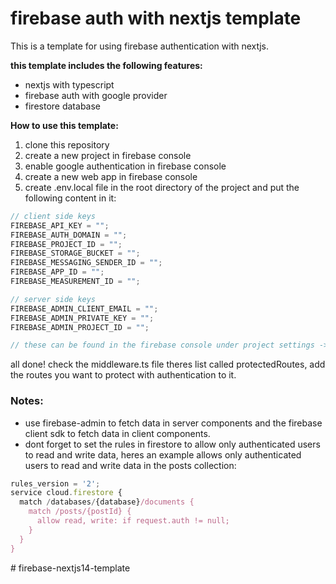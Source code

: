 # firebase auth with nextjs template

This is a template for using firebase authentication with nextjs.

<b>this template includes the following features: </b>

- nextjs with typescript
- firebase auth with google provider
- firestore database

<b>How to use this template:</b>

1. clone this repository
2. create a new project in firebase console
3. enable google authentication in firebase console
4. create a new web app in firebase console
5. create .env.local file in the root directory of the project and put the following content in it:

```ts
// client side keys
FIREBASE_API_KEY = "";
FIREBASE_AUTH_DOMAIN = "";
FIREBASE_PROJECT_ID = "";
FIREBASE_STORAGE_BUCKET = "";
FIREBASE_MESSAGING_SENDER_ID = "";
FIREBASE_APP_ID = "";
FIREBASE_MEASUREMENT_ID = "";

// server side keys
FIREBASE_ADMIN_CLIENT_EMAIL = "";
FIREBASE_ADMIN_PRIVATE_KEY = "";
FIREBASE_ADMIN_PROJECT_ID = "";

// these can be found in the firebase console under project settings -> service accounts -> generate new private key install and open it, and you will find the keys in it.
```

all done! check the middleware.ts file theres list called protectedRoutes, add the routes you want to protect with authentication to it.

### Notes:

- use firebase-admin to fetch data in server components and the firebase client sdk to fetch data in client components.
- dont forget to set the rules in firestore to allow only authenticated users to read and write data, heres an example allows only authenticated users to read and write data in the posts collection:

```ts
rules_version = '2';
service cloud.firestore {
  match /databases/{database}/documents {
    match /posts/{postId} {
      allow read, write: if request.auth != null;
    }
  }
}
```
#   f i r e b a s e - n e x t j s 1 4 - t e m p l a t e  
 